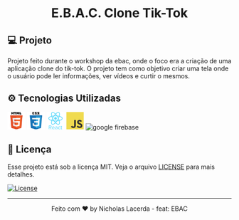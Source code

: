 <div align="center">
    <h1>E.B.A.C. Clone Tik-Tok</h1>
</div>

## 💻 Projeto

Projeto feito durante o workshop da ebac, onde o foco era a criação de uma aplicação clone do tik-tok.
O projeto tem como objetivo criar uma tela onde o usuário pode ler informações, ver vídeos e curtir o mesmos.

## ⚙️ Tecnologias Utilizadas

<p align="left">
  <img src="https://raw.githubusercontent.com/devicons/devicon/master/icons/html5/html5-original-wordmark.svg" alt="html5" width="40" height="40"/>
  <img src="https://raw.githubusercontent.com/devicons/devicon/master/icons/css3/css3-original-wordmark.svg" alt="css" width="40" height="40"/>
  <img src="https://raw.githubusercontent.com/devicons/devicon/master/icons/react/react-original-wordmark.svg" alt="reactjs" width="40" height="40"/></a>
  <img src="https://raw.githubusercontent.com/devicons/devicon/master/icons/javascript/javascript-original.svg" alt="javascript" width="40" height="40"/>  
  <img src="https://cdn.jsdelivr.net/gh/devicons/devicon/icons/firebase/firebase-plain-wordmark.svg" alt="google firebase" width="40" height="40"/>
            
</p>

## 📝 Licença

Esse projeto está sob a licença MIT. Veja o arquivo [LICENSE](LICENSE) para mais detalhes.

<a href="LICENSE"><img  src="https://img.shields.io/static/v1?label=License&message=MIT&color=8257e5&labelColor=202080" alt="License"></a>
</p>

---

<p align="center">
  Feito com ❤️ by Nicholas Lacerda - feat: EBAC
</p>
